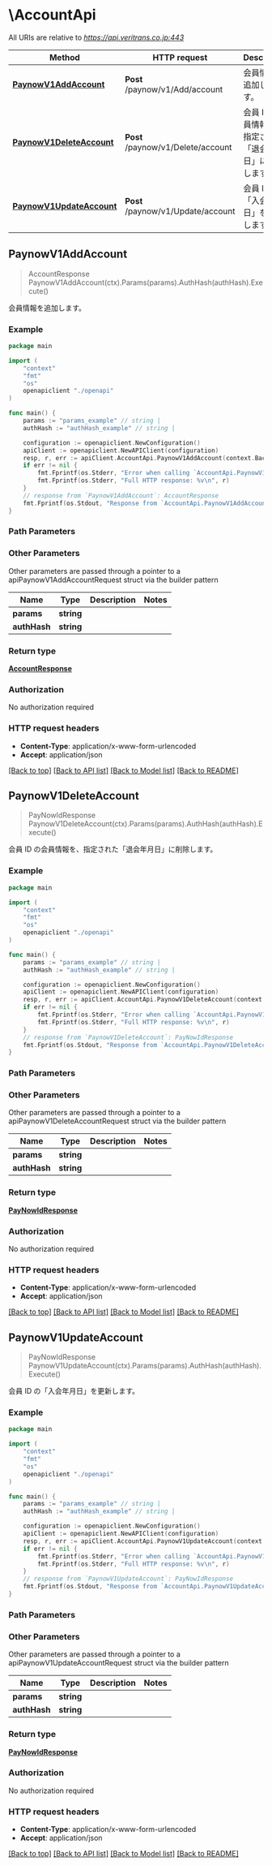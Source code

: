 # \AccountApi

All URIs are relative to *https://api.veritrans.co.jp:443*

Method | HTTP request | Description
------------- | ------------- | -------------
[**PaynowV1AddAccount**](AccountApi.md#PaynowV1AddAccount) | **Post** /paynow/v1/Add/account | 会員情報を追加します。
[**PaynowV1DeleteAccount**](AccountApi.md#PaynowV1DeleteAccount) | **Post** /paynow/v1/Delete/account | 会員 ID の会員情報を、指定された「退会年月日」に削除します。
[**PaynowV1UpdateAccount**](AccountApi.md#PaynowV1UpdateAccount) | **Post** /paynow/v1/Update/account | 会員 ID の「入会年月日」を更新します。



## PaynowV1AddAccount

> AccountResponse PaynowV1AddAccount(ctx).Params(params).AuthHash(authHash).Execute()

会員情報を追加します。



### Example

```go
package main

import (
    "context"
    "fmt"
    "os"
    openapiclient "./openapi"
)

func main() {
    params := "params_example" // string | 
    authHash := "authHash_example" // string | 

    configuration := openapiclient.NewConfiguration()
    apiClient := openapiclient.NewAPIClient(configuration)
    resp, r, err := apiClient.AccountApi.PaynowV1AddAccount(context.Background()).Params(params).AuthHash(authHash).Execute()
    if err != nil {
        fmt.Fprintf(os.Stderr, "Error when calling `AccountApi.PaynowV1AddAccount``: %v\n", err)
        fmt.Fprintf(os.Stderr, "Full HTTP response: %v\n", r)
    }
    // response from `PaynowV1AddAccount`: AccountResponse
    fmt.Fprintf(os.Stdout, "Response from `AccountApi.PaynowV1AddAccount`: %v\n", resp)
}
```

### Path Parameters



### Other Parameters

Other parameters are passed through a pointer to a apiPaynowV1AddAccountRequest struct via the builder pattern


Name | Type | Description  | Notes
------------- | ------------- | ------------- | -------------
 **params** | **string** |  | 
 **authHash** | **string** |  | 

### Return type

[**AccountResponse**](AccountResponse.md)

### Authorization

No authorization required

### HTTP request headers

- **Content-Type**: application/x-www-form-urlencoded
- **Accept**: application/json

[[Back to top]](#) [[Back to API list]](../README.md#documentation-for-api-endpoints)
[[Back to Model list]](../README.md#documentation-for-models)
[[Back to README]](../README.md)


## PaynowV1DeleteAccount

> PayNowIdResponse PaynowV1DeleteAccount(ctx).Params(params).AuthHash(authHash).Execute()

会員 ID の会員情報を、指定された「退会年月日」に削除します。



### Example

```go
package main

import (
    "context"
    "fmt"
    "os"
    openapiclient "./openapi"
)

func main() {
    params := "params_example" // string | 
    authHash := "authHash_example" // string | 

    configuration := openapiclient.NewConfiguration()
    apiClient := openapiclient.NewAPIClient(configuration)
    resp, r, err := apiClient.AccountApi.PaynowV1DeleteAccount(context.Background()).Params(params).AuthHash(authHash).Execute()
    if err != nil {
        fmt.Fprintf(os.Stderr, "Error when calling `AccountApi.PaynowV1DeleteAccount``: %v\n", err)
        fmt.Fprintf(os.Stderr, "Full HTTP response: %v\n", r)
    }
    // response from `PaynowV1DeleteAccount`: PayNowIdResponse
    fmt.Fprintf(os.Stdout, "Response from `AccountApi.PaynowV1DeleteAccount`: %v\n", resp)
}
```

### Path Parameters



### Other Parameters

Other parameters are passed through a pointer to a apiPaynowV1DeleteAccountRequest struct via the builder pattern


Name | Type | Description  | Notes
------------- | ------------- | ------------- | -------------
 **params** | **string** |  | 
 **authHash** | **string** |  | 

### Return type

[**PayNowIdResponse**](PayNowIdResponse.md)

### Authorization

No authorization required

### HTTP request headers

- **Content-Type**: application/x-www-form-urlencoded
- **Accept**: application/json

[[Back to top]](#) [[Back to API list]](../README.md#documentation-for-api-endpoints)
[[Back to Model list]](../README.md#documentation-for-models)
[[Back to README]](../README.md)


## PaynowV1UpdateAccount

> PayNowIdResponse PaynowV1UpdateAccount(ctx).Params(params).AuthHash(authHash).Execute()

会員 ID の「入会年月日」を更新します。



### Example

```go
package main

import (
    "context"
    "fmt"
    "os"
    openapiclient "./openapi"
)

func main() {
    params := "params_example" // string | 
    authHash := "authHash_example" // string | 

    configuration := openapiclient.NewConfiguration()
    apiClient := openapiclient.NewAPIClient(configuration)
    resp, r, err := apiClient.AccountApi.PaynowV1UpdateAccount(context.Background()).Params(params).AuthHash(authHash).Execute()
    if err != nil {
        fmt.Fprintf(os.Stderr, "Error when calling `AccountApi.PaynowV1UpdateAccount``: %v\n", err)
        fmt.Fprintf(os.Stderr, "Full HTTP response: %v\n", r)
    }
    // response from `PaynowV1UpdateAccount`: PayNowIdResponse
    fmt.Fprintf(os.Stdout, "Response from `AccountApi.PaynowV1UpdateAccount`: %v\n", resp)
}
```

### Path Parameters



### Other Parameters

Other parameters are passed through a pointer to a apiPaynowV1UpdateAccountRequest struct via the builder pattern


Name | Type | Description  | Notes
------------- | ------------- | ------------- | -------------
 **params** | **string** |  | 
 **authHash** | **string** |  | 

### Return type

[**PayNowIdResponse**](PayNowIdResponse.md)

### Authorization

No authorization required

### HTTP request headers

- **Content-Type**: application/x-www-form-urlencoded
- **Accept**: application/json

[[Back to top]](#) [[Back to API list]](../README.md#documentation-for-api-endpoints)
[[Back to Model list]](../README.md#documentation-for-models)
[[Back to README]](../README.md)

